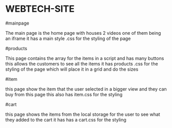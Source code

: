 # WEBTECH-SITE

#mainpage

The main page is the home page with houses 2 videos one of them being an iframe 
it has a main style .css for the styling of the page 

#products

This page contains the array for the items in a script and has many buttons this allows the customers to see all the items
it has products .css for the styling of the page which will place it in a grid and do the sizes 

#item

this page show the item that the user selected in  a bigger view and they can buy from this page 
this also has item.css for the styling 

#cart

this page shows the items from the local storage for the user to see what they added to the cart 
it has has a cart.css for the styling 
